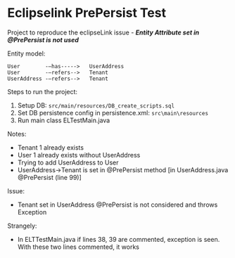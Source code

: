 # Eclipselink PrePersist Test

Project to reproduce the eclipseLink issue - ***Entity Attribute set in @PrePersist is not used***

Entity model:

```
User        -–has----->   UserAddress
User        -–refers-->   Tenant
UserAddress -–refers-->   Tenant
```

Steps to run the project:
1. Setup DB: ```src/main/resources/DB_create_scripts.sql```
2. Set DB persistence config in persistence.xml: ```src\main\resources```
3. Run  main class ELTestMain.java

Notes:
- Tenant 1 already exists
- User 1 already exists without UserAddress
- Trying to add UserAddress to User
- UserAddress->Tenant is set in @PrePersist method [in UserAddress.java @PrePersist (line 99)]

Issue:
- Tenant set in UserAddress @PrePersist is not considered and throws Exception

Strangely:
- In ELTTestMain.java if lines 38, 39 are commented, exception is seen. With these two lines commented, it works

